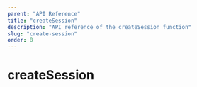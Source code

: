 ```yaml
---
parent: "API Reference"
title: "createSession"
description: "API reference of the createSession function"
slug: "create-session"
order: 8
---
```


# createSession
